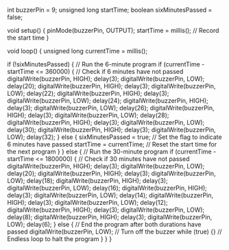 int buzzerPin = 9;
unsigned long startTime;
boolean sixMinutesPassed = false;

void setup() {
  pinMode(buzzerPin, OUTPUT);
  startTime = millis(); // Record the start time
}

void loop() {
  unsigned long currentTime = millis();
  
  if (!sixMinutesPassed) {
    // Run the 6-minute program
    if (currentTime - startTime <= 360000) { // Check if 6 minutes have not passed
      digitalWrite(buzzerPin, HIGH);
      delay(3);
      digitalWrite(buzzerPin, LOW);
      delay(20);
      digitalWrite(buzzerPin, HIGH);
      delay(3);
      digitalWrite(buzzerPin, LOW);
      delay(22);
      digitalWrite(buzzerPin, HIGH);
      delay(3);
      digitalWrite(buzzerPin, LOW);
      delay(24);
      digitalWrite(buzzerPin, HIGH);
      delay(3);
      digitalWrite(buzzerPin, LOW);
      delay(26);
      digitalWrite(buzzerPin, HIGH);
      delay(3);
      digitalWrite(buzzerPin, LOW);
      delay(28);
      digitalWrite(buzzerPin, HIGH);
      delay(3);
      digitalWrite(buzzerPin, LOW);
      delay(30);
      digitalWrite(buzzerPin, HIGH);
      delay(3);
      digitalWrite(buzzerPin, LOW);
      delay(32);
    } else {
      sixMinutesPassed = true; // Set the flag to indicate 6 minutes have passed
      startTime = currentTime; // Reset the start time for the next program
    }
  } else {
    // Run the 30-minute program
    if (currentTime - startTime <= 1800000) { // Check if 30 minutes have not passed
      digitalWrite(buzzerPin, HIGH);
      delay(3);
      digitalWrite(buzzerPin, LOW);
      delay(20);
      digitalWrite(buzzerPin, HIGH);
      delay(3);
      digitalWrite(buzzerPin, LOW);
      delay(18);
      digitalWrite(buzzerPin, HIGH);
      delay(3);
      digitalWrite(buzzerPin, LOW);
      delay(16);
      digitalWrite(buzzerPin, HIGH);
      delay(3);
      digitalWrite(buzzerPin, LOW);
      delay(14);
      digitalWrite(buzzerPin, HIGH);
      delay(3);
      digitalWrite(buzzerPin, LOW);
      delay(12);
      digitalWrite(buzzerPin, HIGH);
      delay(3);
      digitalWrite(buzzerPin, LOW);
      delay(8);
      digitalWrite(buzzerPin, HIGH);
      delay(3);
      digitalWrite(buzzerPin, LOW);
      delay(6);
    } else {
      // End the program after both durations have passed
      digitalWrite(buzzerPin, LOW); // Turn off the buzzer
      while (true) {} // Endless loop to halt the program
    }
  }
}
